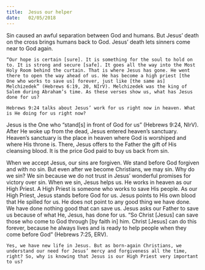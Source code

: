 ```yaml
---
title:  Jesus our helper
date:   02/05/2018
---
```


Sin caused an awful separation between God and humans. But Jesus’ death on the cross brings humans back to God. Jesus’ death lets sinners come near to God again. 

`“Our hope is certain [sure]. It is something for the soul to hold on to. It is strong and secure [safe]. It goes all the way into the Most Holy Room behind the curtain. That is where Jesus has gone. He went there to open the way ahead of us. He has become a high priest [the One who works to save us] forever, just like [the same as] Melchizedek” (Hebrews 6:19, 20, NIrV). Melchizedek was the king of Salem during Abraham’s time. As these verses show us, what has Jesus done for us?`

`Hebrews 9:24 talks about Jesus’ work for us right now in heaven. What is He doing for us right now?`

Jesus is the One who “stand[s] in front of God for us” (Hebrews 9:24, NIrV). After He woke up from the dead, Jesus entered heaven’s sanctuary. Heaven’s sanctuary is the place in heaven where God is worshiped and where His throne is. There, Jesus offers to the Father the gift of His cleansing blood. It is the price God paid to buy us back from sin. 

When we accept Jesus, our sins are forgiven. We stand before God forgiven and with no sin. But even after we become Christians, we may sin. Why do we sin? We sin because we do not trust in Jesus’ wonderful promises for victory over sin. When we sin, Jesus helps us. He works in heaven as our High Priest. A High Priest is someone who works to save His people. As our High Priest, Jesus stands before God for us. Jesus points to His own blood that He spilled for us. He does not point to any good thing we have done. We have done nothing good that can save us. Jesus asks our Father to save us because of what He, Jesus, has done for us. “So Christ [Jesus] can save those who come to God through [by faith in] him. Christ [Jesus] can do this forever, because he always lives and is ready to help people when they come before God” (Hebrews 7:25, ERV). 

`Yes, we have new life in Jesus. But as born-again Christians, we understand our need for Jesus’ mercy and forgiveness all the time, right? So, why is knowing that Jesus is our High Priest very important to us?`